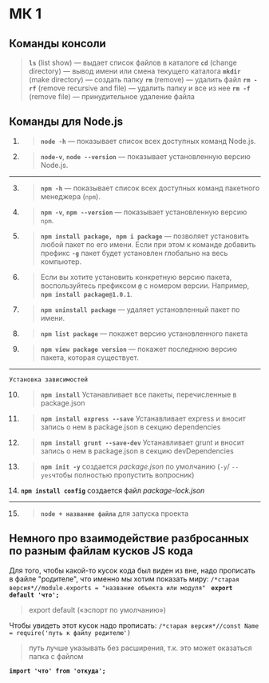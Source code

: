 МК 1 
===


Команды консоли
--

>  **`ls`** (list show) — выдает список файлов в каталоге
  >   **`cd`** (change directory) — вывод имени или смена текущего каталога
  >  **`mkdir`** (make directory) — создать папку
  >  **`rm`** (remove) — удалить файл
  >  **`rm -rf`** (remove recursive and file) — удалить папку и все из нее
  >  **`rm -f`** (remove file) — принудительное удаление файла

Команды для Node.js
--

1.  > **`node -h`**  — показывает список всех доступных команд Node.js.  
2.  >**`node-v`**,  **`node --version`**  — показывает установленную версию Node.js.
___
3.  > **`npm -h`**  — показывает список всех доступных команд пакетного менеджера (`npm`).
4. > **`npm -v`**,  **`npm --version`**  — показывает установленную версию  `npm`.
5. > **`npm install package, npm i package`** — позволяет установить любой пакет по его имени. 
Если при этом к команде добавить префикс **`-g`** пакет будет установлен глобально на весь компьютер. 
6. > Если вы хотите установить конкретную версию пакета, воспользуйтесь префиксом  **`@`** с номером версии. Например,  **`npm install package@1.0.1`**.
7. > **`npm uninstall package`** — удаляет установленный пакет по имени. 
8. > **`npm list package`** — покажет версию установленного пакета
9. > **`npm view package version`** — покажет последнюю версию пакета, которая существует.
___
    Установка зависимостей

10. >**`npm install`**  Устанавливает все пакеты, перечисленные в package.json 
11. >**`npm install express --save`**  Устанавливает express и вносит запись о нем в package.json в секцию dependencies 
12. >**`npm install grunt --save-dev`** Устанавливает grunt и вносит запись о нем в package.json в секцию devDependencies 
13. > **`npm init -y`**  создается *package.json* по умолчанию (`-y`/  `--yes`чтобы полностью пропустить вопросник)
14. **`npm install config`** создается файл *package-lock.json*
___
15. > **`node + название файла`** для запуска проекта

Немного про взаимодействие разбросанных по разным файлам кусков JS кода
--
Для того, чтобы какой-то кусок кода был виден из вне, надо прописать в файле "родителе", что именно мы хотим показать миру:
``/*старая версия*//module.exports = "название объекта или модуля"``
**`` export default 'что';``**
> export default («эспорт по умолчанию»)

Чтобы увидеть этот кусок надо прописать: 
 ``/*старая версия*//const Name = require('путь к файлу родителю')``  
> путь лучше указывать без расширения, т.к. это может оказаться папка с файлом

**``import 'что' from 'откуда';``**

